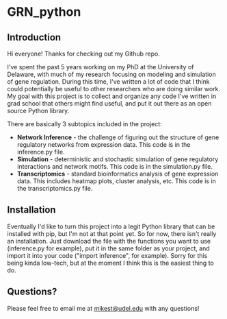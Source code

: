 # GRN_python

## Introduction
Hi everyone! Thanks for checking out my Github repo.

I've spent the past 5 years working on my PhD at the University of Delaware, with much of my research focusing on modeling and simulation of gene regulation. During this time, I've written a lot of code that I think could potentially be useful to other researchers who are doing similar work. My goal with this project is to collect and organize any code I've written in grad school that others might find useful, and put it out there as an open source Python library.

There are basically 3 subtopics included in the project:

- **Network Inference** - the challenge of figuring out the structure of gene regulatory networks from expression data. This code is in the inference.py file.
- **Simulation** - deterministic and stochastic simulation of gene regulatory interactions and network motifs. This code is in the simulation.py file.
- **Transcriptomics** - standard bioinformatics analysis of gene expression data. This includes heatmap plots, cluster analysis, etc. This code is in the transcriptomics.py file.


## Installation
Eventually I'd like to turn this project into a legit Python library that can be installed with pip, but I'm not at that point yet. So for now, there isn't really an installation. Just download the file with the functions you want to use (inference.py for example), put it in the same folder as your project, and import it into your code ("import inference", for example). Sorry for this being kinda low-tech, but at the moment I think this is the easiest thing to do.


## Questions?
Please feel free to email me at mikest@udel.edu with any questions!
